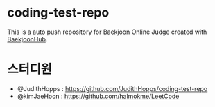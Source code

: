 # coding-test-repo
This is a auto push repository for Baekjoon Online Judge created with [BaekjoonHub](https://github.com/BaekjoonHub/BaekjoonHub).


# 스터디원
- @JudithHopps : https://github.com/JudithHopps/coding-test-repo
- @kimJaeHoon : https://github.com/halmokme/LeetCode
